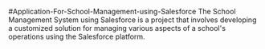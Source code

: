 #Application-For-School-Management-using-Salesforce
The School Management System using Salesforce is a project that involves developing a customized solution for managing various aspects of a school's operations using the Salesforce platform.

